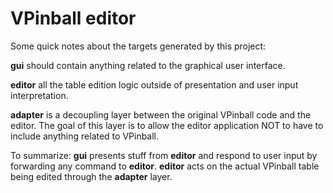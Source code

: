 VPinball editor
===============

Some quick notes about the targets generated by this project:

**gui** should contain anything related to the graphical user interface.

**editor** all the table edition logic outside of presentation and user input
interpretation.

**adapter** is a decoupling layer between the original VPinball code and the editor.
The goal of this layer is to allow the editor application NOT to have to include
anything related to VPinball.

To summarize: **gui** presents stuff from **editor** and respond to user input by
forwarding any command to **editor**. **editor** acts on the actual VPinball table
being edited through the **adapter** layer.
